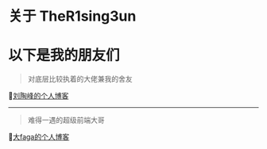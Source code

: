 # 关于 TheR1sing3un






















# 以下是我的朋友们

> 对底层比较执着的大佬兼我的舍友

🐧[刘陶峰的个人博客](https://taofengliu.github.io/ "快去看他的高质量文章!")

---

> 难得一遇的超级前端大哥

🍅[大faga的个人博客](https://faga1.xyz/ "来看faga哥写bug")




